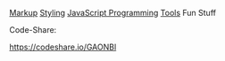 [Markup](https://github.com/florinasavei/ResponsiveWebDev_PeakIT2018/blob/master/__presentation/01_Markup/HTMLMarkup.md)
[Styling](https://github.com/florinasavei/ResponsiveWebDev_PeakIT2018/blob/master/__presentation/02_Styling/CSS-Styling.md)
[JavaScript Programming](https://github.com/florinasavei/ResponsiveWebDev_PeakIT2018/blob/master/__presentation/03_Programming/JavaScript-Resources.md)
[Tools](https://github.com/florinasavei/ResponsiveWebDev_PeakIT2018/blob/master/__presentation/04_Tools/Shortcuts%26Plugins.md)
Fun Stuff



Code-Share:

https://codeshare.io/GAONBl